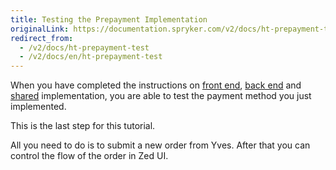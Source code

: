 ```yaml
---
title: Testing the Prepayment Implementation
originalLink: https://documentation.spryker.com/v2/docs/ht-prepayment-test
redirect_from:
  - /v2/docs/ht-prepayment-test
  - /v2/docs/en/ht-prepayment-test
---
```


When you have completed the instructions on [front end](/docs/scos/dev/developer-guides/201903.0/development-guide/back-end/data-manipulation/payment-methods/prepayment/ht-prepayment-f), [back end](/docs/scos/dev/developer-guides/201903.0/development-guide/back-end/data-manipulation/payment-methods/prepayment/ht-prepayment-b) and [shared](/docs/scos/dev/developer-guides/201903.0/development-guide/back-end/data-manipulation/payment-methods/prepayment/ht-prepayment-s) implementation, you are able to test the payment method you just implemented.

 This is the last step for this tutorial.

All you need to do is to submit a new order from Yves. After that you can control the flow of the order in Zed UI.
